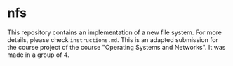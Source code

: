 # nfs

This repository contains an implementation of a new file system. For more details, please check `instructions.md`.  This is an adapted submission for the course project of the course "Operating Systems and Networks". It was made in a group of 4. 
